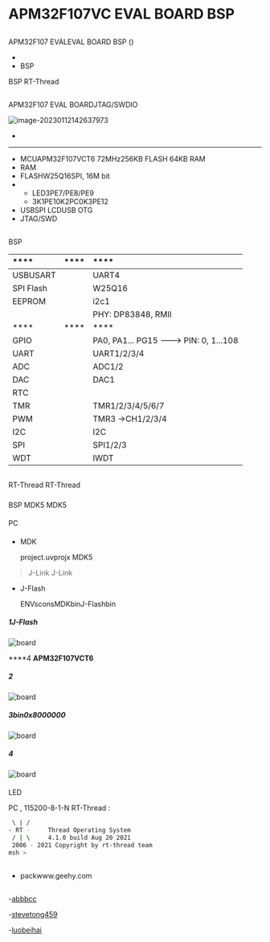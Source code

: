 # APM32F107VC EVAL BOARD BSP 

## 

 APM32F107 EVALEVAL BOARD BSP () 



- 
- BSP 

 BSP RT-Thread 

## 

APM32F107 EVAL BOARDJTAG/SWDIO

![image-20230112142637973](figures/APM32F107VC-EVAL.png)

- [ ](https://www.geehy.com/support/apm32?id=192)


 **** 

- MCUAPM32F107VCT6 72MHz256KB FLASH 64KB RAM
-  RAM
-  FLASHW25Q16SPI, 16M bit
- 
  - LED3PE7/PE8/PE9
  - 3K1PE10K2PC0K3PE12
- USBSPI LCDUSB OTG
-  JTAG/SWD

## 

 BSP 

| **** | **** | ****                             |
| :----------- | :----------: | :------------------------------------ |
| USBUSART |          |  UART4      |
| SPI Flash |  | W25Q16 |
| EEPROM |  | i2c1 |
|  |  | PHY: DP83848, RMII  |
| **** | **** | ****                             |
| GPIO         |          | PA0, PA1... PG15 ---> PIN: 0, 1...108 |
| UART         |          | UART1/2/3/4                           |
| ADC          |          | ADC1/2                              |
| DAC          |          | DAC1                                  |
| RTC          |          |             |
| TMR          |          | TMR1/2/3/4/5/6/7                    |
| PWM          |          | TMR3 ->CH1/2/3/4                      |
| I2C          |          | I2C                               |
| SPI          |          | SPI1/2/3                              |
| WDT          |          | IWDT                                  |

## 

 RT-Thread  RT-Thread  


### 

 BSP MDK5  MDK5 

#### 

 PC

#### 
- MDK

    project.uvprojx  MDK5 

>  J-Link  J-Link 

- J-Flash

  ENVsconsMDKbinJ-Flashbin

##### 1J-Flash

![board](figures/JFlash_Leader_01.png)

****4 **APM32F107VCT6** 

##### 2

![board](figures/JFlash_Leader_02.png)
##### 3bin0x8000000
![board](figures/JFlash_Leader_03.png)
##### 4
![board](figures/JFlash_Leader_04.png)

#### 

LED 

 PC , 115200-8-1-N RT-Thread :

```bash
 \ | /
- RT -     Thread Operating System
 / | \     4.1.0 build Aug 20 2021
 2006 - 2021 Copyright by rt-thread team
msh >
```
## 

- packwww.geehy.com

## 

-[abbbcc ](https://gitee.com/abbbcc)

-[stevetong459 ](https://github.com/stevetong459)

-[luobeihai](https://github.com/luobeihai)